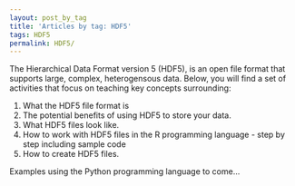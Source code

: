 ```yaml
---
layout: post_by_tag
title: 'Articles by tag: HDF5'
tags: HDF5
permalink: HDF5/
---
```


The Hierarchical Data Format version 5 (HDF5), is an open file format that supports large, complex, heterogensous data. Below, you will find a set of activities that focus on teaching key concepts surrounding:

1. What the HDF5 file format is
2. The potential benefits of using HDF5 to store your data.
3. What HDF5 files look like.
4. How to work with HDF5 files in the R programming language - step by step including sample code
5. How to create HDF5 files.

Examples using the Python programming language to come...